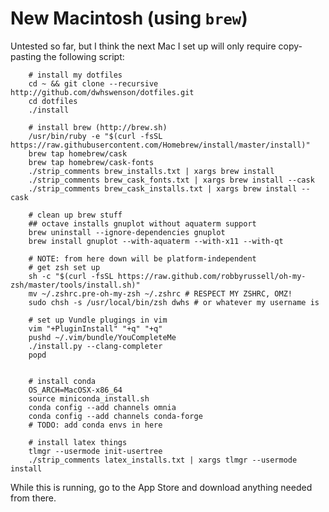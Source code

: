 # New Macintosh (using `brew`)

Untested so far, but I think the next Mac I set up will only require
copy-pasting the following script:

        # install my dotfiles
        cd ~ && git clone --recursive http://github.com/dwhswenson/dotfiles.git
        cd dotfiles
        ./install

        # install brew (http://brew.sh)
        /usr/bin/ruby -e "$(curl -fsSL https://raw.githubusercontent.com/Homebrew/install/master/install)"
        brew tap homebrew/cask
        brew tap homebrew/cask-fonts
        ./strip_comments brew_installs.txt | xargs brew install
        ./strip_comments brew_cask_fonts.txt | xargs brew install --cask
        ./strip_comments brew_cask_installs.txt | xargs brew install --cask

        # clean up brew stuff
        ## octave installs gnuplot without aquaterm support
        brew uninstall --ignore-dependencies gnuplot
        brew install gnuplot --with-aquaterm --with-x11 --with-qt

        # NOTE: from here down will be platform-independent
        # get zsh set up
        sh -c "$(curl -fsSL https://raw.github.com/robbyrussell/oh-my-zsh/master/tools/install.sh)"
        mv ~/.zshrc.pre-oh-my-zsh ~/.zshrc # RESPECT MY ZSHRC, OMZ!
        sudo chsh -s /usr/local/bin/zsh dwhs # or whatever my username is

        # set up Vundle plugings in vim
        vim "+PluginInstall" "+q" "+q"
        pushd ~/.vim/bundle/YouCompleteMe
        ./install.py --clang-completer
        popd


        # install conda
        OS_ARCH=MacOSX-x86_64
        source miniconda_install.sh
        conda config --add channels omnia
        conda config --add channels conda-forge
        # TODO: add conda envs in here

        # install latex things
        tlmgr --usermode init-usertree
        ./strip_comments latex_installs.txt | xargs tlmgr --usermode install

While this is running, go to the App Store and download anything needed from
there.
